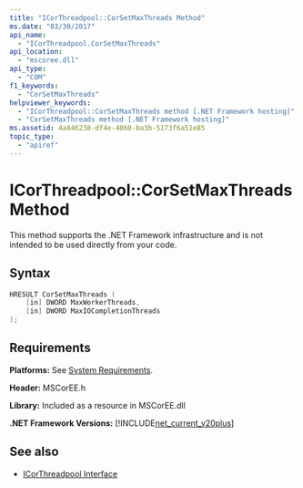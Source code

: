 ```yaml
---
title: "ICorThreadpool::CorSetMaxThreads Method"
ms.date: "03/30/2017"
api_name: 
  - "ICorThreadpool.CorSetMaxThreads"
api_location: 
  - "mscoree.dll"
api_type: 
  - "COM"
f1_keywords: 
  - "CorSetMaxThreads"
helpviewer_keywords: 
  - "ICorThreadpool::CorSetMaxThreads method [.NET Framework hosting]"
  - "CorSetMaxThreads method [.NET Framework hosting]"
ms.assetid: 4a846238-df4e-4060-ba3b-5173f6a51e85
topic_type: 
  - "apiref"
---
```

# ICorThreadpool::CorSetMaxThreads Method
This method supports the .NET Framework infrastructure and is not intended to be used directly from your code.  
  
## Syntax  
  
```cpp  
HRESULT CorSetMaxThreads (  
    [in] DWORD MaxWorkerThreads,  
    [in] DWORD MaxIOCompletionThreads  
);  
```  
  
## Requirements  
 **Platforms:** See [System Requirements](../../../../docs/framework/get-started/system-requirements.md).  
  
 **Header:** MSCorEE.h  
  
 **Library:** Included as a resource in MSCorEE.dll  
  
 **.NET Framework Versions:** [!INCLUDE[net_current_v20plus](../../../../includes/net-current-v20plus-md.md)]  
  
## See also

- [ICorThreadpool Interface](../../../../docs/framework/unmanaged-api/hosting/icorthreadpool-interface.md)

